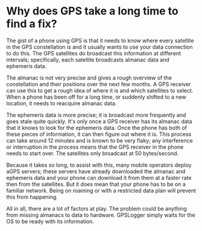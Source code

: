 # Why does GPS take a long time to find a fix?

The gist of a phone using GPS is that it needs to know where every satellite in the GPS constellation is and it usually wants to use your data connection to do this. The GPS satellites do broadcast this information at different intervals; specifically, each satellite broadcasts almanac data and ephemeris data.

The almanac is not very precise and gives a rough overview of the constellation and their positions over the next few months. A GPS receiver can use this to get a rough idea of where it is and which satellites to select. When a phone has been off for a long time, or suddenly shifted to a new location, it needs to reacquire almanac data.

The ephemeris data is more precise; it is broadcast more frequently and goes stale quite quickly. It's only once a GPS receiver has its almanac data that it knows to look for the ephemeris data. Once the phone has both of these pieces of information, it can then figure out where it is. This process can take around 12 minutes and is known to be very flaky; any interference or interruption in the process means that the GPS receiver in the phone needs to start over. The satellites only broadcast at 50 bytes/second.

Because it takes so long, to assist with this, many mobile operators deploy aGPS servers; these servers have already downloaded the almanac and ephemeris data and your phone can download it from them at a faster rate then from the satellites. But it does mean that your phone has to be on a familiar network. Being on roaming or with a restricted data plan will prevent this from happening.

All in all, there are a lot of factors at play. The problem could be anything from missing almanacs to data to hardware. GPSLogger simply waits for the OS to be ready with its information.